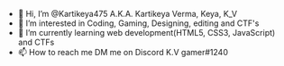 - 👋 Hi, I’m @Kartikeya475 A.K.A. Kartikeya Verma, Keya, K_V
- 👀 I’m interested in Coding, Gaming, Designing, editing and CTF's
- 🌱 I’m currently learning web development(HTML5, CSS3, JavaScript) and CTFs
- 📫 How to reach me DM me on Discord K.V gamer#1240

<!---
Kartikeya475/Kartikeya475 is a ✨ special ✨ repository because its `README.md` (this file) appears on your GitHub profile.
You can click the Preview link to take a look at your changes.
--->
